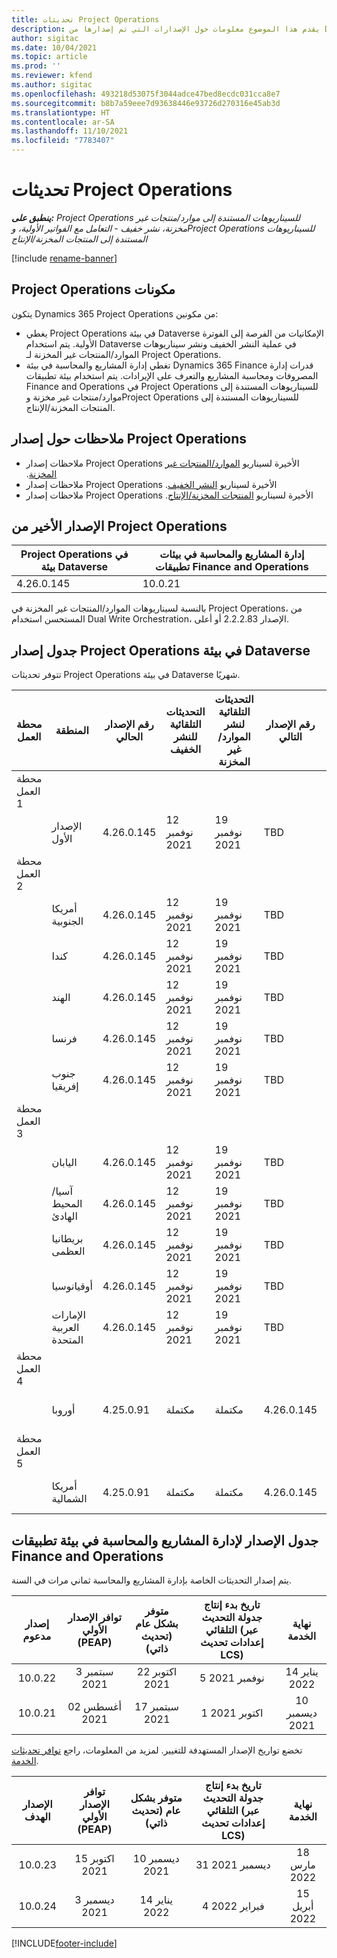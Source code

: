 ```yaml
---
title: تحديثات Project Operations
description: يقدم هذا الموضوع معلومات حول الإصدارات التي تم إصدارها من Dynamics 365 Project Operations.
author: sigitac
ms.date: 10/04/2021
ms.topic: article
ms.prod: ''
ms.reviewer: kfend
ms.author: sigitac
ms.openlocfilehash: 493218d53075f3044adce47bed8ecdc031cca8e7
ms.sourcegitcommit: b8b7a59eee7d93638446e93726d270316e45ab3d
ms.translationtype: HT
ms.contentlocale: ar-SA
ms.lasthandoff: 11/10/2021
ms.locfileid: "7783407"
---
```

# <a name="project-operations-updates"></a>تحديثات Project Operations

_**ينطبق على:** Project Operations للسيناريوهات المستندة إلى موارد/منتجات غير مخزنة‬، نشر خفيف - التعامل مع الفواتير الأولية‬، وProject Operations للسيناريوهات المستندة إلى المنتجات المخزنة/الإنتاج_

[!include [rename-banner](~/includes/cc-data-platform-banner.md)]

## <a name="project-operations-components"></a>‏‫مكونات Project Operations

يتكون Dynamics 365 Project Operations من مكونين:

- يغطي Project Operations في بيئة Dataverse الإمكانيات من الفرصة إلى الفوترة الأولية. يتم استخدام Dataverse في عملية النشر الخفيف ونشر سيناريوهات الموارد/المنتجات غير المخزنة‬ لـ Project Operations.
- تغطي إدارة المشاريع والمحاسبة في بيئة Dynamics 365 Finance قدرات إدارة المصروفات ومحاسبة المشاريع والتعرف على الإيرادات. يتم استخدام بيئة تطبيقات Finance and Operations في Project Operations للسيناريوهات المستندة إلى موارد/منتجات غير مخزنة‬ وProject Operations للسيناريوهات المستندة إلى المنتجات المخزنة/الإنتاج.

## <a name="project-operations-release-notes"></a>ملاحظات حول إصدار Project Operations
- ملاحظات إصدار Project Operations الأخيرة لسيناريو [الموارد/المنتجات غير المخزنة‬‬‏‫](whats-new-oct-2021-resource-based.md).
- ملاحظات إصدار Project Operations الأخيرة لسيناريو [النشر الخفيف‬‬‬‏‫](../pro/whats-new/whats-new-oct-2021-lite.md).
- ملاحظات إصدار Project Operations الأخيرة لسيناريو [المنتجات المخزنة/الإنتاج‬‬‬‏‫](../prod-pma/whats-new/whats-new-jul-2021-stocked.md).

## <a name="project-operations-latest-version"></a>الإصدار الأخير من Project Operations

| Project Operations في بيئة Dataverse | إدارة المشاريع والمحاسبة في بيئات تطبيقات Finance and Operations | 
| --- | --- |
| 4.26.0.145 | 10.0.21 |

بالنسبة لسيناريوهات الموارد/المنتجات غير المخزنة في Project Operations، من المستحسن استخدام Dual Write Orchestration، الإصدار 2.2.2.83 أو أعلى.

## <a name="release-schedule-for-project-operations-on-dataverse-environment"></a>جدول إصدار Project Operations في بيئة Dataverse

تتوفر تحديثات Project Operations في بيئة Dataverse شهريًا. 

| محطة العمل | المنطقة | رقم الإصدار الحالي | التحديثات التلقائية للنشر الخفيف | التحديثات التلقائية لنشر الموارد/غير المخزنة | رقم الإصدار التالي | الإصدار التالي متوفر بشكل عام |
|-----------|-----------------------|-----------------|--------------------|---------------------|---------------------|---------------------|
| محطة العمل 1 |   &nbsp;              |    &nbsp;       | &nbsp;             |      &nbsp;         |      &nbsp;         |      &nbsp;         |
|   &nbsp;  | الإصدار الأول         |  4.26.0.145     | 12 نوفمبر 2021  | 19 نوفمبر 2021   | TBD                 | 03 ديسمبر 2021   |
| محطة العمل 2 |   &nbsp;              |    &nbsp;       | &nbsp;             |      &nbsp;         |      &nbsp;         |      &nbsp;         |
|   &nbsp;  | أمريكا الجنوبية         |  4.26.0.145     | 12 نوفمبر 2021  | 19 نوفمبر 2021   | TBD                 | 03 ديسمبر 2021   |
|   &nbsp;  | كندا                |  4.26.0.145     | 12 نوفمبر 2021  | 19 نوفمبر 2021   | TBD                 | 03 ديسمبر 2021   |
|   &nbsp;  | الهند                 |  4.26.0.145     | 12 نوفمبر 2021  | 19 نوفمبر 2021   | TBD                 | 03 ديسمبر 2021   |
|   &nbsp;  | فرنسا                |  4.26.0.145     | 12 نوفمبر 2021  | 19 نوفمبر 2021   | TBD                 | 03 ديسمبر 2021   |
|   &nbsp;  | جنوب إفريقيا          |  4.26.0.145     | 12 نوفمبر 2021  | 19 نوفمبر 2021   | TBD                 | 03 ديسمبر 2021   |
| محطة العمل 3 |      &nbsp;           |     &nbsp;      |     &nbsp;         |      &nbsp;         |      &nbsp;         |      &nbsp;         |
|   &nbsp;  | اليابان                 |  4.26.0.145     | 12 نوفمبر 2021  | 19 نوفمبر 2021   | TBD                 | 10 ديسمبر 2021   |
|   &nbsp;  | آسيا/المحيط الهادئ          |  4.26.0.145     | 12 نوفمبر 2021  | 19 نوفمبر 2021   | TBD                 | 10 ديسمبر 2021   |
|   &nbsp;  | بريطانيا العظمى         |  4.26.0.145     | 12 نوفمبر 2021  | 19 نوفمبر 2021   | TBD                 | 10 ديسمبر 2021   |
|   &nbsp;  | ‏‫أوقيانوسيا‬               |  4.26.0.145     | 12 نوفمبر 2021  | 19 نوفمبر 2021   | TBD                 | 10 ديسمبر 2021   |
|   &nbsp;  | الإمارات العربية المتحدة  |  4.26.0.145     | 12 نوفمبر 2021  | 19 نوفمبر 2021   | TBD                 | 10 ديسمبر 2021   |
| محطة العمل 4 |     &nbsp;            |     &nbsp;      |     &nbsp;         |      &nbsp;         |      &nbsp;         |      &nbsp;         |
|   &nbsp;  | أوروبا                |  4.25.0.91      | مكتملة           | مكتملة            | 4.26.0.145          | 12 نوفمبر 2021   |
| محطة العمل 5 |     &nbsp;            |     &nbsp;      |     &nbsp;         |      &nbsp;         |      &nbsp;         |      &nbsp;         |
|   &nbsp;  | أمريكا الشمالية         |  4.25.0.91      | مكتملة           | مكتملة            | 4.26.0.145          | 19 نوفمبر 2021   |


## <a name="release-schedule-for-project-management-and-accounting-in-the-finance-and-operations-apps-environment"></a>جدول الإصدار لإدارة المشاريع والمحاسبة في بيئة تطبيقات Finance and Operations

يتم إصدار التحديثات الخاصة بإدارة المشاريع والمحاسبة ثماني مرات في السنة.

|إصدار مدعوم| توافر الإصدار الأولي (PEAP) | متوفر بشكل عام (تحديث ذاتي) | تاريخ بدء إنتاج جدولة التحديث التلقائي (عبر إعدادات تحديث LCS) |   نهاية الخدمة   |
|:---------------:|:---------------------------:|:---------------------------------:|:--------------------------------------------------------------------:|:------------------:|
|     10.0.22     |      3 سبتمبر 2021      |        22 اكتوبر 2021           |                          5 نوفمبر 2021                            | 14 يناير 2022   |
|    10.0.21      |         02 ‏‏أغسطس 2021     |           17 سبتمبر 2021      |                             1 اكتوبر 2021                          |  10 ديسمبر 2021 |


تخضع تواريخ الإصدار المستهدفة للتغيير. لمزيد من المعلومات، راجع [توافر تحديثات الخدمة](/dynamics365/fin-ops-core/fin-ops/get-started/public-preview-releases?toc=%2fdynamics365%2ffinance%2ftoc.json).

|الإصدار الهدف | توافر الإصدار الأولي (PEAP) | متوفر بشكل عام (تحديث ذاتي) | تاريخ بدء إنتاج جدولة التحديث التلقائي (عبر إعدادات تحديث LCS) |   نهاية الخدمة   |
|:---------------:|:---------------------------:|:---------------------------------:|:--------------------------------------------------------------------:|:------------------:|
|     10.0.23     |      15 اكتوبر 2021       |        10 ديسمبر 2021          |                          31 ديسمبر 2021                           | 18 مارس 2022     |
|     10.0.24     |      3 ديسمبر 2021       |        14 يناير 2022           |                          4 فبراير 2022                            | 15 أبريل 2022     |

[!INCLUDE[footer-include](../includes/footer-banner.md)]
